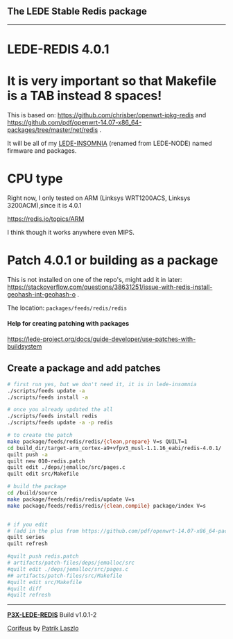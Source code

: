 [//]: #@corifeus-header

## The LEDE Stable Redis package

---
                        
[//]: #@corifeus-header:end

# LEDE-REDIS 4.0.1

# It is very important so that Makefile is a TAB instead 8 spaces!   

This is based on:
https://github.com/chrisber/openwrt-ipkg-redis and https://github.com/pdf/openwrt-14.07-x86_64-packages/tree/master/net/redis .

It will be all of my [LEDE-INSOMNIA](https://pages.corifeus.com/lede-insomnia) (renamed from LEDE-NODE) named firmware and packages.

# CPU type
Right now, I only tested on ARM (Linksys WRT1200ACS, Linksys 3200ACM),since it is 4.0.1

https://redis.io/topics/ARM

I think though it works anywhere even MIPS.

# Patch 4.0.1 or building as a package

This is not installed on one of the repo's, might add it in later: https://stackoverflow.com/questions/38631251/issue-with-redis-install-geohash-int-geohash-o  .

The location:
```packages/feeds/redis/redis```

#### Help for creating patching with packages
https://lede-project.org/docs/guide-developer/use-patches-with-buildsystem   
  
  
## Create a package and add patches  

```bash
# first run yes, but we don't need it, it is in lede-insomnia
./scripts/feeds update -a
./scripts/feeds install -a

# once you already updated the all
./scripts/feeds install redis
./scripts/feeds update -a -p redis

# to create the patch
make package/feeds/redis/redis/{clean,prepare} V=s QUILT=1
cd build_dir/target-arm_cortex-a9+vfpv3_musl-1.1.16_eabi/redis-4.0.1/
quilt push -a
quilt new 010-redis.patch
quilt edit ./deps/jemalloc/src/pages.c 
quilt edit src/Makefile 

# build the package
cd /build/source
make package/feeds/redis/redis/update V=s
make package/feeds/redis/redis/{clean,compile} package/index V=s


# if you edit
# (add in the plus from https://github.com/pdf/openwrt-14.07-x86_64-packages/tree/master/net/redis )
quilt series
quilt refresh

#quilt push redis.patch
# artifacts/patch-files/deps/jemalloc/src
#quilt edit ./deps/jemalloc/src/pages.c 
## artifacts/patch-files/src/Makefile
#quilt edit src/Makefile 
#quilt diff
#quilt refresh
```

[//]: #@corifeus-footer

---

[**P3X-LEDE-REDIS**](https://pages.corifeus.com/lede-redis) Build v1.0.1-2

[Corifeus](http://www.corifeus.com) by [Patrik Laszlo](http://patrikx3.com)

[//]: #@corifeus-footer:end